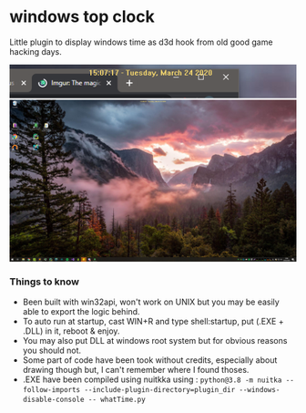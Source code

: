 # windows top clock
Little plugin to display windows time as d3d hook from old good game hacking days.

![Zoomed preview](9cmnfDj.png)
![FullScreen preview](msGSbdr.jpg)

### Things to know

- Been built with win32api, won't work on UNIX but you may be easily able to export the logic behind.
- To auto run at startup, cast WIN+R and type shell:startup, put (.EXE + .DLL) in it, reboot & enjoy.
- You may also put DLL at windows root system but for obvious reasons you should not.
- Some part of code have been took without credits, especially about drawing though but, I can't remember where I found thoses.
- .EXE have been compiled using nuitkka using : 
  `python@3.8 -m nuitka --follow-imports --include-plugin-directory=plugin_dir --windows-disable-console -- whatTime.py`
